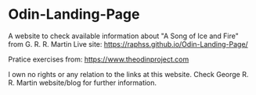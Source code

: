# Odin-Landing-Page

A website to check available information about "A Song of Ice and Fire" from G. R. R. Martin
Live site: https://raphss.github.io/Odin-Landing-Page/

Pratice exercises from: https://www.theodinproject.com

I own no rights or any relation to the links at this website.
Check George R. R. Martin website/blog for further information.
